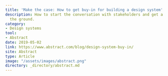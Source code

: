 ```yaml
---
title: 'Make the case: How to get buy-in for building a design system'
description: How to start the conversation with stakeholders and get a design system off
  the ground.
category:
- Design systems
tool:
- Abstract
date: 2019-05-02
link: https://www.abstract.com/blog/design-system-buy-in/
site: Abstract
type: Article
image: "/assets/images/abstract.png"
directory: _directory/abstract.md
---
```

